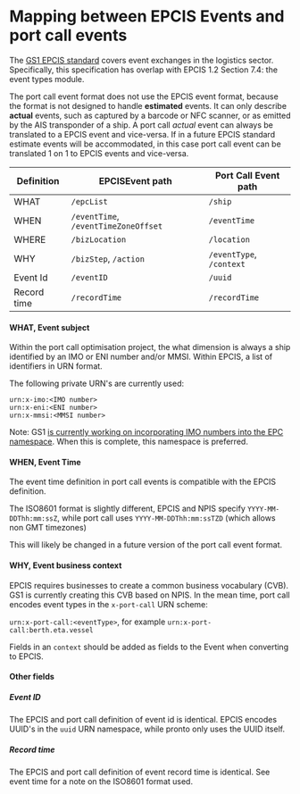 # Mapping between EPCIS Events and port call events

The [GS1 EPCIS standard](https://www.gs1.org/epcis) covers event exchanges in the logistics sector.
Specifically, this specification has overlap with EPCIS 1.2 Section 7.4: the event types module.

The port call event format does not use the EPCIS event format, because the format is not designed to handle **estimated** events. 
It can only describe **actual** events, such as captured by a barcode or NFC scanner, or as emitted by the AIS transponder of a ship.
A port call *actual* event can always be translated to a EPCIS event and vice-versa.
If in a future EPCIS standard estimate events will be accommodated, in this case port call event can be translated 1 on 1 to EPCIS events and vice-versa.

| Definition              | EPCISEvent path       | Port Call Event path |
| ----------------------- | ----------------------|----------------------|
| WHAT                    | `/epcList`            | `/ship`              |
| WHEN                    | `/eventTime`, `/eventTimeZoneOffset` | `/eventTime`         |
| WHERE                   | `/bizLocation`        | `/location`          |
| WHY                     | `/bizStep`, `/action` | `/eventType`, `/context` | 
| Event Id                | `/eventID`            | `/uuid`              |
| Record time             | `/recordTime`         | `/recordTime`        |


#### WHAT, Event subject

Within the port call optimisation project, the what dimension is always a ship identified by an IMO or ENI number and/or MMSI.
Within EPCIS, a list of identifiers in URN format.

The following private URN's are currently used:

```
urn:x-imo:<IMO number>
urn:x-eni:<ENI number>
urn:x-mmsi:<MMSI number>
```

Note: GS1 [is currently working on incorporating IMO numbers into the EPC namespace](https://www.gs1.org/sites/default/files/gs1standards_in-maritime.pdf).
When this is complete, this namespace is preferred.

#### WHEN, Event Time

The event time definition in port call events is compatible with the EPCIS definition.

The ISO8601 format is slightly different, EPCIS and NPIS specify `YYYY-MM-DDThh:mm:ssZ`, while port call uses `YYYY-MM-DDThh:mm:ssTZD` (which allows non GMT timezones)

This will likely be changed in a future version of the port call event format.

#### WHY, Event business context

EPCIS requires businesses to create a common business vocabulary (CVB).
GS1 is currently creating this CVB based on NPIS.
In the mean time, port call encodes event types in the `x-port-call` URN scheme:

`urn:x-port-call:<eventType>`, for example `urn:x-port-call:berth.eta.vessel`

Fields in an `context` should be added as fields to the Event when converting to EPCIS.

#### Other fields

##### Event ID

The EPCIS and port call definition of event id is identical. EPCIS encodes UUID's in the `uuid` URN namespace, while pronto only uses the UUID itself.

##### Record time

The EPCIS and port call definition of event record time is identical. See event time for a note on the ISO8601 format used.

